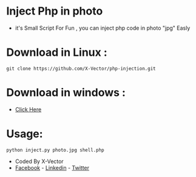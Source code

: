 # Inject Php in photo
- it's Small Script For Fun , you can inject php code in photo "jpg" Easly
# Download in Linux : 
```
git clone https://github.com/X-Vector/php-injection.git
```
# Download in windows : 

- [Click Here](https://github.com/X-Vector/php-injection/archive/master.zip)

# Usage: 
```
python inject.py photo.jpg shell.php
```
- Coded By X-Vector
- [Facebook](https://www.facebook.com/X.Vector1) - [Linkedin](https://www.linkedin.com/in/mohamed-abdelfatah-509b01149/) - [Twitter](https://twitter.com/@XVector11)
